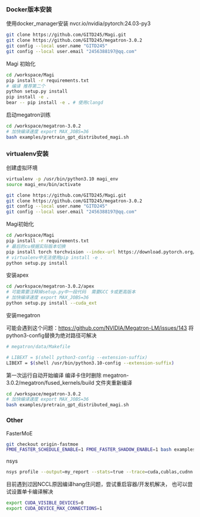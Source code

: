 ### Docker版本安装

使用docker_manager安装 nvcr.io/nvidia/pytorch:24.03-py3

```bash
git clone https://github.com/GITD245/Magi.git
git clone https://github.com/GITD245/megatron-3.0.2
git config --local user.name "GITD245"
git config --local user.email "2456388197@qq.com"
```

Magi 初始化

```bash
cd /workspace/Magi
pip install -r requirements.txt
# 编译 推荐第二个
python setup.py install
pip install -e .
bear -- pip install -e . # 使用clangd
```

启动megatron训练

```bash
cd /workspace/megatron-3.0.2
# 加快编译速度 export MAX_JOBS=36
bash examples/pretrain_gpt_distributed_magi.sh
```

### virtualenv安装

创建虚拟环境

```bash
virtualenv -p /usr/bin/python3.10 magi_env
source magi_env/bin/activate

git clone https://github.com/GITD245/Magi.git
git clone https://github.com/GITD245/megatron-3.0.2
git config --local user.name "GITD245"
git config --local user.email "2456388197@qq.com"
```

Magi初始化

```bash
cd /workspace/Magi
pip install -r requirements.txt
# 最后的cu根据实际版本切换
pip install torch torchvision --index-url https://download.pytorch.org/whl/cu128
# virtualenv中无法使用pip install -e .
python setup.py install
```

安装apex

```bash
cd /workspace/megatron-3.0.2/apex
# 可能需要注释掉setup.py中一段代码  需要GCC 9或更高版本
# 加快编译速度 export MAX_JOBS=36
python setup.py install --cuda_ext
```

安装megatron

可能会遇到这个问题：https://github.com/NVIDIA/Megatron-LM/issues/143
将python3-config替换为绝对路径可解决

```bash
# megatron/data/Makefile

# LIBEXT = $(shell python3-config --extension-suffix)
LIBEXT = $(shell /usr/bin/python3.10-config --extension-suffix)
```

第一次运行自动开始编译 编译卡住时删除 megatron-3.0.2/megatron/fused_kernels/build 文件夹重新编译

```bash
cd /workspace/megatron-3.0.2
# 加快编译速度 export MAX_JOBS=36
bash examples/pretrain_gpt_distributed_magi.sh
```

### Other

FasterMoE
```bash
git checkout origin-fastmoe
FMOE_FASTER_SCHEDULE_ENABLE=1 FMOE_FASTER_SHADOW_ENABLE=1 bash examples/pretrain_gpt_distributed_faster.sh
```

nsys

```bash
nsys profile --output=my_report --stats=true --trace=cuda,cublas,cudnn examples/pretrain_gpt_distributed_magi.sh
```
目前遇到过因NCCL原因编译hang住问题，尝试重启容器/开发机解决， 也可以尝试设置单卡编译解决

```bash
export CUDA_VISIBLE_DEVICES=0
export CUDA_DEVICE_MAX_CONNECTIONS=1
```
